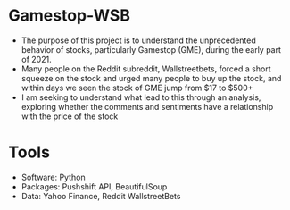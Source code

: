 # Gamestop-WSB

* The purpose of this project is to understand the unprecedented behavior of stocks, particularly Gamestop (GME), during the early part of 2021. 
* Many people on the Reddit subreddit, Wallstreetbets, forced a short squeeze on the stock and urged many people to buy up the stock, and within days we seen the stock of GME jump from $17 to $500+
* I am seeking to understand what lead to this through an analysis, exploring  whether the comments and sentiments have a relationship with the price of the stock

# Tools
* Software: Python
* Packages: Pushshift API, BeautifulSoup
* Data: Yahoo Finance, Reddit WallstreetBets
